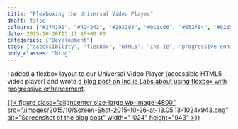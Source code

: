 ```yaml
---
title: "Flexboxing the Universal Video Player"
draft: false
colours: ["#274191", "#424242", "#293293", "#0c1c66", "#052f84", "#020544", "#0a4899"]
date: 2015-10-26T13:11:45+00:00
categories: ["Development"]
tags: ["accessibility", "flexbox", "HTML5", "Ind.ie", "progressive enhancement", "video"]
body_classes: "blog"
---
```


I added a flexbox layout to our Universal Video Player (accessible HTML5 video player) and wrote [a blog post on Ind.ie Labs about using flexbox with progressive enhancement](https://ind.ie/labs/blog/video-player-flexbox/).

[{{< figure class="aligncenter size-large wp-image-4800" src="/images/2015/10/Screen-Shot-2015-10-26-at-13.05.13-1024x943.png" alt="Screenshot of the blog post" width="1024" height="943" >}}](https://ind.ie/labs/blog/video-player-flexbox/)



